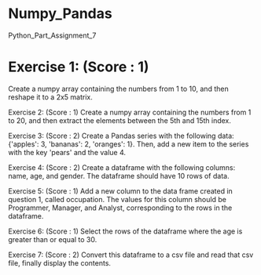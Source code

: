 # Numpy_Pandas
Python_Part_Assignment_7

#  Exercise 1: (Score : 1)
Create a numpy array containing the numbers from 1 to 10, and then reshape it to a 2x5 matrix.

Exercise 2: (Score : 1)
Create a numpy array containing the numbers from 1 to 20, and then extract the elements between the 5th and 15th index.

Exercise 3: (Score : 2)
Create a Pandas series with the following data: {'apples': 3, 'bananas': 2, 'oranges': 1}. Then, add a new item to the series with the key 'pears' and the value 4.

Exercise 4: (Score : 2)
Create a dataframe with the following columns: name, age, and gender. The dataframe should have 10 rows of data.

Exercise 5: (Score : 1)
Add a new column to the data frame created in question 1, called occupation. The values for this column should be Programmer, Manager, and Analyst, corresponding to the rows in the dataframe.

Exercise 6: (Score : 1)
Select the rows of the dataframe where the age is greater than or equal to 30.

Exercise 7: (Score : 2)
Convert this dataframe to a csv file and read that csv file, finally display the contents.


